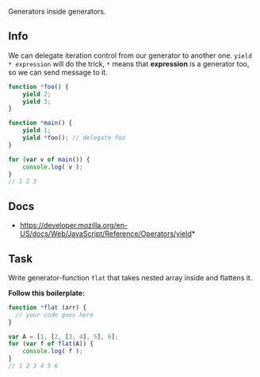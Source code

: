Generators inside generators.

## Info
We can delegate iteration control from our generator to another one.
`yield * expression` will do the trick, `*` means that **expression**
is a generator too, so we can send message to it.

```js
function *foo() {
    yield 2;
    yield 3;
}

function *main() {
    yield 1;
    yield *foo(); // delegate foo
}

for (var v of main()) {
    console.log( v );
}
// 1 2 3
```

## Docs
 - https://developer.mozilla.org/en-US/docs/Web/JavaScript/Reference/Operators/yield*

## Task
Write generator-function `flat` that takes nested array inside and flattens it.

**Follow this boilerplate:**

```js
function *flat (arr) {
  // your code goes here  
}

var A = [1, [2, [3, 4], 5], 6];
for (var f of flat(A)) {
    console.log( f );
}
// 1 2 3 4 5 6
```
